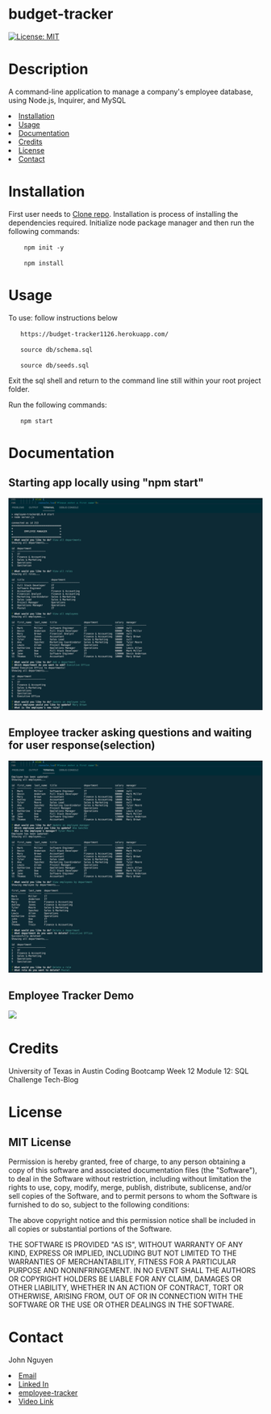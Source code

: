 # budget-tracker

[![License: MIT](https://img.shields.io/badge/License-MIT-yellow.svg)](https://opensource.org/licenses/MIT)
# Description

A command-line application to manage a company's employee database, using Node.js, Inquirer, and MySQL

<li><a href="#installation">Installation</a></li>
<li><a href="#usage">Usage</a></li>
<li><a href="#documentation">Documentation</a></li>
<li><a href="#credits">Credits</a></li>
<li><a href="#license">License</a></li>
<li><a href="#contact">Contact</a></li>

# Installation

First user needs to <a href="https://github.com/JoNoC0/budget-tracker">Clone repo</a>. Installation is process of installing the dependencies required. Initialize node package manager and then run the following commands:

<ul><code> npm init -y </code></ul>
<ul><code> npm install </code></ul>

# Usage
To use: follow instructions below

<ul><code>https://budget-tracker1126.herokuapp.com/</code></ul>
<ul><code>source db/schema.sql</code></ul>
<ul><code>source db/seeds.sql</code></ul>

Exit the sql shell and return to the command line still within your root project folder.

Run the following commands:

<ul><code>npm start</code></ul>


# Documentation

## Starting app locally using "npm start"
<img src="https://github.com/JoNoC0/employee-tracker/blob/main/assets/images/employeeTracker1.png?raw=true" alt="employee tracker CLI" title="employee tracker CLI" style="max-width: 25">

## Employee tracker asking questions and waiting for user response(selection)
<img src="https://github.com/JoNoC0/employee-tracker/blob/main/assets/images/employeeTracker2.png?raw=true" alt="employee tracker CLI" title="employee tracker CLI" style="max-width: 25">

## Employee Tracker Demo
<img src="./assets/images/employee-tracker.gif"></img>

# Credits

University of Texas in Austin Coding Bootcamp Week 12 Module 12: SQL Challenge
Tech-Blog

# License

## MIT License

Permission is hereby granted, free of charge, to any person obtaining a copy of this software and associated documentation files (the "Software"), to deal in the Software without restriction, including without limitation the rights to use, copy, modify, merge, publish, distribute, sublicense, and/or sell copies of the Software, and to permit persons to whom the Software is furnished to do so, subject to the following conditions:

The above copyright notice and this permission notice shall be included in all copies or substantial portions of the Software.

THE SOFTWARE IS PROVIDED "AS IS", WITHOUT WARRANTY OF ANY KIND, EXPRESS OR IMPLIED, INCLUDING BUT NOT LIMITED TO THE WARRANTIES OF MERCHANTABILITY, FITNESS FOR A PARTICULAR PURPOSE AND NONINFRINGEMENT. IN NO EVENT SHALL THE AUTHORS OR COPYRIGHT HOLDERS BE LIABLE FOR ANY CLAIM, DAMAGES OR OTHER LIABILITY, WHETHER IN AN ACTION OF CONTRACT, TORT OR OTHERWISE, ARISING FROM, OUT OF OR IN CONNECTION WITH THE SOFTWARE OR THE USE OR OTHER DEALINGS IN THE SOFTWARE.

# Contact

John Nguyen
<li><a href="mailto:jnguyeningco@gmail.com">Email</a>
<li><a href="https://www.linkedin.com/in/john-nguyen-49158621a">Linked In</a>
<li><a href="https://github.com/JoNoC0/employee-tracker">employee-tracker</a>
<li><a href="https://drive.google.com/file/d/1ebWz44d8-53H27RAGqTzlOkqC_-4-Zi3/view">Video Link</a>



